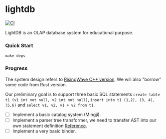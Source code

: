 # lightdb

[![CI](https://github.com/MingjiHan99/lightdb/workflows/CI/badge.svg?branch=main)](https://github.com/MingjiHan99/lightdb/actions)

LightDB is an OLAP database system for educational purpose.

### Quick Start

```
make deps

```

### Progress

The system design refers to [RisingWave C++ version](https://github.com/singularity-data/risingwave/tree/master/cpp). We will also "borrow" some code from Rust version.  

Our preliminary goal is to support three basic SQL statements `create table t1 (v1 int not null, v2 int not null)`, `insert into t1 (1,2), (3, 4), (5,6)` and `select v1, v2, v1 + v2 from t1`.  

- [ ] Implement a basic catalog system (Mingji).
- [ ] Implement a parser tree transformer, we need to transfer AST into our own statement definition [Reference](https://github.com/singularity-data/risingwave/tree/master/cpp/src/parser/statement).
- [ ] Implement a very basic binder.
